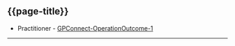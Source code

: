 ## {{page-title}}

- Practitioner - [GPConnect-OperationOutcome-1](
https://simplifier.net/guide/gpconnect-data-model/Home/FHIR-Assets/All-assets/Profiles/Profile--GPConnect-OperationOutcome-1?version=current)
---